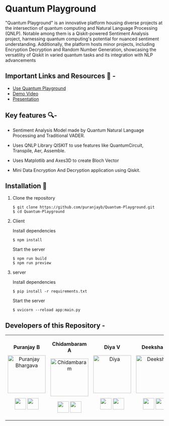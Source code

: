 
# Quantum Playground

"Quantum Playground" is an innovative platform housing diverse projects at the intersection of quantum computing and Natural Language Processing (QNLP). Notable among them is a Qiskit-powered Sentiment Analysis project, harnessing quantum computing's potential for nuanced sentiment understanding. Additionally, the platform hosts minor projects, including Encryption Decryption and Random Number Generation, showcasing the versatility of Qiskit in varied quantum tasks and its integration with NLP advancements

## Important Links and Resources 📃 -

- [Use Quantum Playground](https://quantum-playground.vercel.app/)
- [Demo Video](https://drive.google.com/drive/folders/1GpB-G9FBOPwztaIGz-OnOd5aaEuUBBfS?usp=sharing)
- [Presentation](https://www.canva.com/design/DAFr8Yt06jc/26LL5XCYDlUgGw9JJelBlg/edit?utm_content=DAFr8Yt06jc&utm_campaign=designshare&utm_medium=link2&utm_source=sharebutton)

## Key features 🔍-

- Sentiment Analysis Model made by Quantum Natural Language Processing and Traditional VADER.

- Uses QNLP Library QISKIT to use features like QuantumCircuit, Transpile, Aer, Assemble.

- Uses Matplotlib and Axes3D to create Bloch Vector

- Mini Data Encryption And Decryption application using Qiskit.

## Installation 🔧
1. Clone the repository

   ```
   $ git clone https://github.com/puranjayb/Quantum-Playground.git
   $ cd Quantum-Playground
   ```

2. Client

   Install dependencies

   ```
   $ npm install
   ```

   Start the server

   ```
   $ npm run build
   $ npm run preview
   ```

3. server

    Install dependencies
    
    ```
    $ pip install -r requirements.txt
    ```

    Start the server

    ```
    $ uvicorn --reload app:main.py
    ```

<div><h2><strong>Developers of this Repository -</strong></h2></div>

<table align="center">
<tr align="center">
<td>

**Puranjay B**

<p align="center">
<img src = "https://avatars.githubusercontent.com/u/90250628?s=400&u=59a21a80b8390e1aaefed3038d5f87745e4caf55&v=4"  height="120" alt="Puranjay Bhargava">
</p>
<p align="center">
<a href = "https://github.com/puranjayb"><img src = "http://www.iconninja.com/files/241/825/211/round-collaboration-social-github-code-circle-network-icon.svg" width="36" height = "36"/></a>
<a href = "https://www.linkedin.com/in/puranjayb/">
<img src = "http://www.iconninja.com/files/863/607/751/network-linkedin-social-connection-circular-circle-media-icon.svg" width="36" height="36"/>
</a>
</p>
</td>

<td>

**Chidambaram A**

<p align="center">
<img src = "https://avatars.githubusercontent.com/u/100338909?v=4"  height="120" alt="Chidambaram">
</p>
<p align="center">
<a href = "https://github.com/ChiduAnush"><img src = "http://www.iconninja.com/files/241/825/211/round-collaboration-social-github-code-circle-network-icon.svg" width="36" height = "36"/></a>
<a href = "https://www.linkedin.com/in/chidambaram-arunachalam/">
<img src = "http://www.iconninja.com/files/863/607/751/network-linkedin-social-connection-circular-circle-media-icon.svg" width="36" height="36"/>
</a>
</p>
</td>

<td>

**Diya V**

<p align="center">
<img src = "https://avatars.githubusercontent.com/u/91045114?v=4"  height="120" alt="Diya">
</p>
<p align="center">
  
<a href = "https://github.com/diyalv"><img src = "http://www.iconninja.com/files/241/825/211/round-collaboration-social-github-code-circle-network-icon.svg" width="36" height = "36"/></a>
<a href = "https://www.linkedin.com/in/diya-varghese/">
<img src = "http://www.iconninja.com/files/863/607/751/network-linkedin-social-connection-circular-circle-media-icon.svg" width="36" height="36"/>
</a>
</p>
</td>

<td>
   
**Deeksha A**

<p align="center">
<img src = "https://avatars.githubusercontent.com/u/115879925?v=4"  height="120" alt="Deeksha">
</p>
<p align="center">
  
<a href = "https://github.com/Deeksha67"><img src = "http://www.iconninja.com/files/241/825/211/round-collaboration-social-github-code-circle-network-icon.svg" width="36" height = "36"/></a>
<a href = "https://www.linkedin.com/in/deeksha-agrawal-642534204/">
<img src = "http://www.iconninja.com/files/863/607/751/network-linkedin-social-connection-circular-circle-media-icon.svg" width="36" height="36"/>
</a>
</p>
</td>

<td>
   
**Arvind A**

<p align="center">
<img src = "https://avatars.githubusercontent.com/u/81419892?v=4"  height="120" alt="Deeksha">
</p>
<p align="center">
  
<a href = "https://github.com/Arvind-4"><img src = "http://www.iconninja.com/files/241/825/211/round-collaboration-social-github-code-circle-network-icon.svg" width="36" height = "36"/></a>
<a href = "https://www.linkedin.com/in/a-arvind/">
<img src = "http://www.iconninja.com/files/863/607/751/network-linkedin-social-connection-circular-circle-media-icon.svg" width="36" height="36"/>
</a>
</p>
</td>
</table>
